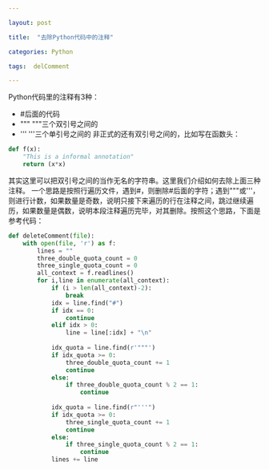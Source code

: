 ```yaml
---

layout: post

title:  "去除Python代码中的注释"

categories: Python

tags:  delComment

---
```

Python代码里的注释有3种：
- #后面的代码
- """  """三个双引号之间的
- '''  '''三个单引号之间的
非正式的还有双引号之间的，比如写在函数头：
```python
def f(x):
    "This is a informal annotation"
    return (x*x)
```
其实这里可以把双引号之间的当作无名的字符串。这里我们介绍如何去除上面三种注释。
一个思路是按照行遍历文件，遇到#，则删除#后面的字符；遇到"""或'''，则进行计数，如果数量是奇数，说明只接下来遍历的行在注释之间，跳过继续遍历，如果数量是偶数，说明本段注释遍历完毕，对其删除。按照这个思路，下面是参考代码：
```python
def deleteComment(file):
    with open(file, 'r') as f:
        lines = ""
        three_double_quota_count = 0
        three_single_quota_count = 0
        all_context = f.readlines()
        for i,line in enumerate(all_context):
            if (i > len(all_context)-2):
                break
            idx = line.find("#")
            if idx == 0:
                continue
            elif idx > 0:
                line = line[:idx] + "\n"
                
            idx_quota = line.find(r'"""')
            if idx_quota >= 0:
                three_double_quota_count += 1
                continue
            else:
                if three_double_quota_count % 2 == 1:
                    continue
            
            idx_quota = line.find(r"'''")
            if idx_quota >= 0:
                three_single_quota_count += 1
                continue
            else:
                if three_single_quota_count % 2 == 1:
                    continue
            lines += line
```

